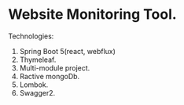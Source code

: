 # Website Monitoring Tool.
Technologies:
1. Spring Boot 5(react, webflux)
2. Thymeleaf.
3. Multi-module project.
4. Ractive mongoDb.
5. Lombok.
6. Swagger2.
